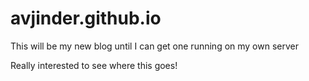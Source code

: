 avjinder.github.io
==================

This will be my new blog until I can get one running on my own server

Really interested to see where this goes!
